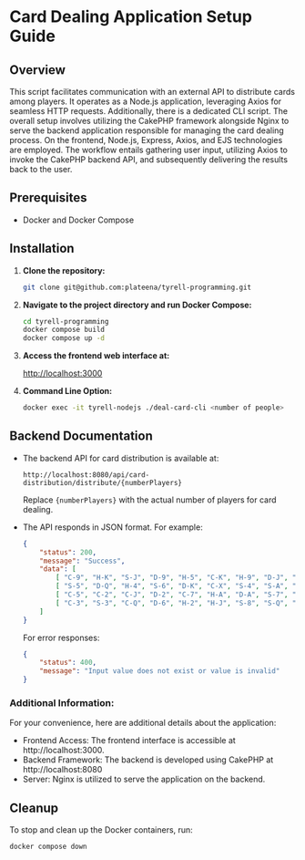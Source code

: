 # Card Dealing Application Setup Guide

## Overview

This script facilitates communication with an external API to distribute cards among players. It operates as a Node.js application, leveraging Axios for seamless HTTP requests. Additionally, there is a dedicated CLI script. The overall setup involves utilizing the CakePHP framework alongside Nginx to serve the backend application responsible for managing the card dealing process. On the frontend, Node.js, Express, Axios, and EJS technologies are employed. The workflow entails gathering user input, utilizing Axios to invoke the CakePHP backend API, and subsequently delivering the results back to the user.

## Prerequisites

- Docker and Docker Compose

## Installation

1. **Clone the repository:**

    ```bash
    git clone git@github.com:plateena/tyrell-programming.git
    ```

2. **Navigate to the project directory and run Docker Compose:**

    ```bash
    cd tyrell-programming
    docker compose build
    docker compose up -d
    ```

3. **Access the frontend web interface at:**

    [http://localhost:3000](http://localhost:3000)

4. **Command Line Option:**

    ```bash
    docker exec -it tyrell-nodejs ./deal-card-cli <number of people>
    ```

## Backend Documentation

- The backend API for card distribution is available at:

    ```
    http://localhost:8080/api/card-distribution/distribute/{numberPlayers}
    ```

    Replace `{numberPlayers}` with the actual number of players for card dealing.

- The API responds in JSON format. For example:

    ```json
    {
        "status": 200,
        "message": "Success",
        "data": [
            [ "C-9", "H-K", "S-J", "D-9", "H-5", "C-K", "H-9", "D-J", "D-X", "H-7", "H-8", "D-3", "D-5" ],
            [ "S-5", "D-Q", "H-4", "S-6", "D-K", "C-X", "S-4", "S-A", "H-X", "C-6", "S-X", "S-K", "H-Q" ],
            [ "C-5", "C-2", "C-J", "D-2", "C-7", "H-A", "D-A", "S-7", "S-9", "C-A", "H-6", "D-7", "D-4" ],
            [ "C-3", "S-3", "C-Q", "D-6", "H-2", "H-J", "S-8", "S-Q", "S-2", "C-4", "C-8", "H-3", "D-8" ]
        ]
    }
    ```

    For error responses:

    ```json
    {
        "status": 400,
        "message": "Input value does not exist or value is invalid"
    }
    ```

### Additional Information:

For your convenience, here are additional details about the application:
- Frontend Access: The frontend interface is accessible at http://localhost:3000.
- Backend Framework: The backend is developed using CakePHP at http://localhost:8080
- Server: Nginx is utilized to serve the application on the backend.

## Cleanup

To stop and clean up the Docker containers, run:

```bash
docker compose down
